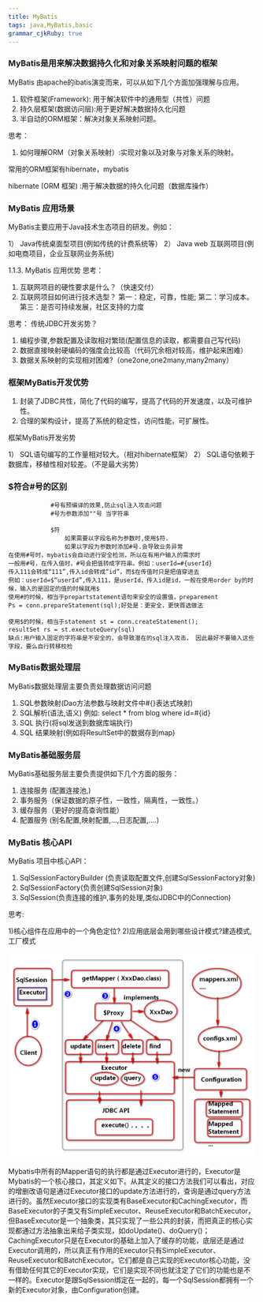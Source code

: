 ```yaml
---
title: MyBatis
tags: java,MyBatis,basic
grammar_cjkRuby: true
---
```


### MyBatis是用来解决数据持久化和对象关系映射问题的框架

MyBatis 由apache的ibatis演变而来，可以从如下几个方面加强理解与应用。

1)	软件框架(Framework): 用于解决软件中的通用型（共性）问题
2)	持久层框架(数据访问层):用于更好解决数据持久化问题
3)	半自动的ORM框架：解决对象关系映射问题。

思考：
1)	如何理解ORM（对象关系映射）:实现对象以及对象与对象关系的映射。

常用的ORM框架有hibernate，mybatis

hibernate (ORM 框架) :用于解决数据的持久化问题（数据库操作）

### MyBatis 应用场景

MyBatis主要应用于Java技术生态项目的研发。例如：

1）	Java传统桌面型项目(例如传统的计费系统等）
2）	Java web 互联网项目(例如电商项目，企业互联网业务系统)

1.1.3.	MyBatis 应用优势
思考：

1)	互联网项目的硬性要求是什么？（快速交付）
2)	互联网项目如何进行技术选型？
第一：稳定，可靠，性能;
第二：学习成本。
第三：是否可持续发展，社区支持的力度

思考：
传统JDBC开发劣势？

1)	编程步骤,参数配置及读取相对繁琐(配置信息的读取，都需要自己写代码)
2)	数据直接映射硬编码的强度会比较高（代码冗余相对较高，维护起来困难）
3)	数据关系映射的实现相对困难?（one2one,one2many,many2many）

### 框架MyBatis开发优势

1)	封装了JDBC共性，简化了代码的编写，提高了代码的开发速度，以及可维护性。
2)	合理的架构设计，提高了系统的稳定性，访问性能，可扩展性。


框架MyBatis开发劣势

1）	SQL语句编写的工作量相对较大。（相对hibernate框架）
2）	SQL语句依赖于数据库，移植性相对较差。（不是最大劣势）


### $符合#号的区别

````
			#号有预编译的效果,防止sql注入攻击问题
			#号为参数添加""号 当字符串
			
			$符
				如果需要以字段名称为参数时,使用$符.
				如果以字段为参数时添加#号.会导致业务异常
在使用#号时，mybatis会自动进行安全检测，所以在有用户输入的需求时
一般用#号，在传入值时，#号会把值转成字符串。例如：userId=#{userId}
传入111会转成“111”,传入id会转成“id”，而$在传值时只是把值穿进去
例如：userId=$“userId”,传入111，是userId，传入id是id，一般在使用order by的时候，输入的是固定的值的时候就用$
使用#的时候，相当于prepartstatement语句来安全的设置值，preparement 
Ps = conn.prepareStatement(sql);好处是：更安全，更快首选做法

使用$的时候，相当于statement st = conn.createStatement();
resultSet rs = st.exectuteQuery(sql)
缺点:用户输入固定的字符串是不安全的，会导致潜在的sql注入攻击， 因此最好不要输入这些字段，要么自行转移校检
````

### MyBatis数据处理层
MyBatis数据处理层主要负责处理数据访问问题

1)	SQL参数映射(Dao方法参数与映射文件中#{}表达式映射)
2)	SQL解析(语法,语义) 例如: select * from blog where id=#{id}
3)	SQL 执行(将sql发送到数据库端执行)
4)	SQL 结果映射(例如将ResultSet中的数据存到map)


### MyBatis基础服务层
MyBatis基础服务层主要负责提供如下几个方面的服务：

1)	连接服务 (配置连接池,)
2)	事务服务（保证数据的原子性，一致性，隔离性，一致性。）
3)	缓存服务（更好的提高查询性能）
4)	配置服务 (别名配置,映射配置,...,日志配置,....)

### MyBatis 核心API
MyBatis 项目中核心API：

1.	SqlSessionFactoryBuilder (负责读取配置文件,创建SqlSessionFactory对象)
2.	SqlSessionFactory(负责创建SqlSession对象)
3.	SqlSession(负责连接的维护,事务的处理,类似JDBC中的Connection)

思考:

1)核心组件在应用中的一个角色定位?
2)应用底层会用到哪些设计模式?建造模式,工厂模式

![图解maybatis底层](./images/mybatis底层流程.png)

Mybatis中所有的Mapper语句的执行都是通过Executor进行的，Executor是Mybatis的一个核心接口，其定义如下。从其定义的接口方法我们可以看出，对应的增删改语句是通过Executor接口的update方法进行的，查询是通过query方法进行的。虽然Executor接口的实现类有BaseExecutor和CachingExecutor，而BaseExecutor的子类又有SimpleExecutor、ReuseExecutor和BatchExecutor，但BaseExecutor是一个抽象类，其只实现了一些公共的封装，而把真正的核心实现都通过方法抽象出来给子类实现，如doUpdate()、doQuery()；CachingExecutor只是在Executor的基础上加入了缓存的功能，底层还是通过Executor调用的，所以真正有作用的Executor只有SimpleExecutor、ReuseExecutor和BatchExecutor。它们都是自己实现的Executor核心功能，没有借助任何其它的Executor实现，它们是实现不同也就注定了它们的功能也是不一样的。Executor是跟SqlSession绑定在一起的，每一个SqlSession都拥有一个新的Executor对象，由Configuration创建。